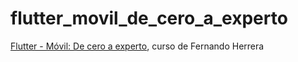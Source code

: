 # flutter_movil_de_cero_a_experto

[Flutter - Móvil: De cero a experto](https://cursos.devtalles.com/courses/flutter-movil-cero-a-experto?coupon=learn-01), curso de Fernando Herrera

